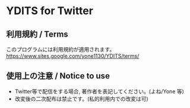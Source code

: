 # YDITS for Twitter
## 利用規約 / Terms
このプログラムには利用規約が適用されます。
https://www.sites.google.com/yone1130/YDITS/terms/

## 使用上の注意 / Notice to use
- Twitter等で配信をする場合, 著作者を表記してください。(よね/Yone 等)
- 改変後の二次配布は禁止です。(私的利用内での改変は可)
